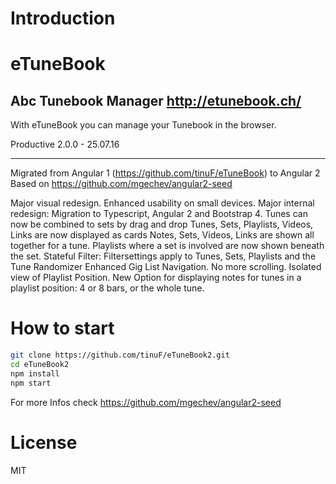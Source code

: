 # Introduction

<a name="submit"></a>
# eTuneBook

Abc Tunebook Manager
http://etunebook.ch/
--------------------

With eTuneBook you can manage your Tunebook in the browser.

Productive 2.0.0 - 25.07.16

--------------------
Migrated from Angular 1 (https://github.com/tinuF/eTuneBook) to Angular 2
Based on https://github.com/mgechev/angular2-seed

Major visual redesign. Enhanced usability on small devices.
Major internal redesign: Migration to Typescript, Angular 2 and Bootstrap 4.
Tunes can now be combined to sets by drag and drop
Tunes, Sets, Playlists, Videos, Links are now displayed as cards
Notes, Sets, Videos, Links are shown all together for a tune.
Playlists where a set is involved are now shown beneath the set.
Stateful Filter: Filtersettings apply to Tunes, Sets, Playlists and the Tune Randomizer
Enhanced Gig List Navigation. No more scrolling. Isolated view of Playlist Position.
New Option for displaying notes for tunes in a playlist position: 4 or 8 bars, or the whole tune.


# How to start

```bash
git clone https://github.com/tinuF/eTuneBook2.git
cd eTuneBook2
npm install
npm start
```
For more Infos check https://github.com/mgechev/angular2-seed

# License

MIT
